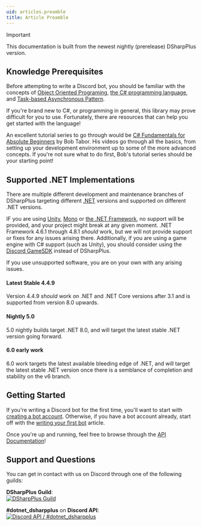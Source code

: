```yaml
---
uid: articles.preamble
title: Article Preamble
---
```


> [!IMPORTANT]
> This documentation is built from the newest nightly (prerelease) DSharpPlus version.

## Knowledge Prerequisites

Before attempting to write a Discord bot, you should be familiar with the concepts of [Object Oriented Programing][0],
[the C# programming language][1], and [Task-based Asynchronous Pattern][2].

If you're brand new to C#, or programming in general, this library may prove difficult for you to use. Fortunately,
there are resources that can help you get started with the language!

An excellent tutorial series to go through would be [C# Fundamentals for Absolute Beginners][3] by Bob Tabor. His videos
go through all the basics, from setting up your development environment up to some of the more advanced concepts. If
you're not sure what to do first, Bob's tutorial series should be your starting point!

## Supported .NET Implementations

There are multiple different development and maintenance branches of DSharpPlus targeting different [.NET][4] versions and supported
on different .NET versions.

IF you are using [Unity][7], [Mono][6] or [the .NET Framework][5], no support will be provided, and your project might break at any given
moment. .NET Framework 4.6.1 through 4.8.1 *should* work, but we will not provide support or fixes for any issues arising there.
Additionally, if you are using a game engine with C# support (such as Unity), you should consider using the [Discord GameSDK][8]
instead of DSharpPlus.

If you use unsupported software, you are on your own with any arising issues.

#### Latest Stable 4.4.9

Version 4.4.9 *should* work on .NET and .NET Core versions after 3.1 and is supported from version 8.0 upwards.

#### Nightly 5.0

5.0 nightly builds target .NET 8.0, and will target the latest stable .NET version going forward.

#### 6.0 early work

6.0 work targets the latest available bleeding edge of .NET, and will target the latest stable .NET version once there is a semblance
of completion and stability on the v6 branch.

## Getting Started

If you're writing a Discord bot for the first time, you'll want to start with [creating a bot account][9]. Otherwise, if
you have a bot account already, start off with the [writing your first bot][10] article.

Once you're up and running, feel free to browse through the [API Documentation][11]!

## Support and Questions

You can get in contact with us on Discord through one of the following guilds:

**DSharpPlus Guild**:</br>
[![DSharpPlus Guild][12]][13]

**#dotnet_dsharpplus** on **Discord API**:</br>
[![Discord API / #dotnet_dsharpplus][14]][15]

<!-- LINKS -->

[0]:  https://en.wikipedia.org/wiki/Object-oriented_programming
[1]:  https://docs.microsoft.com/en-us/dotnet/csharp/programming-guide/
[2]:  https://docs.microsoft.com/en-us/dotnet/standard/asynchronous-programming-patterns/task-based-asynchronous-pattern-tap
[3]:  https://channel9.msdn.com/Series/CSharp-Fundamentals-for-Absolute-Beginners
[4]:  https://dotnet.microsoft.com/en-us/
[5]:  https://en.wikipedia.org/wiki/.NET_Framework
[6]:  https://en.wikipedia.org/wiki/Mono_(software)
[7]:  https://en.wikipedia.org/wiki/Unity_(game_engine)
[8]:  https://discord.com/developers/docs/game-sdk/sdk-starter-guide
[9]:  xref:articles.basics.bot_account
[10]: xref:articles.basics.first_bot
[11]: /api/
[12]: https://discordapp.com/api/guilds/379378609942560770/embed.png?style=banner2
[13]: https://discord.gg/dsharpplus
[14]: https://discordapp.com/api/guilds/81384788765712384/embed.png?style=banner2
[15]: https://discord.gg/discord-api
